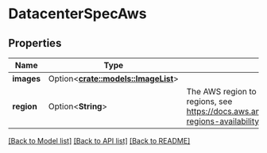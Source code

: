 # DatacenterSpecAws

## Properties

Name | Type | Description | Notes
------------ | ------------- | ------------- | -------------
**images** | Option<[**crate::models::ImageList**](ImageList.md)> |  | [optional]
**region** | Option<**String**> | The AWS region to use, e.g. \"us-east-1\". For a list of available regions, see https://docs.aws.amazon.com/AWSEC2/latest/UserGuide/using-regions-availability-zones.html | [optional]

[[Back to Model list]](../README.md#documentation-for-models) [[Back to API list]](../README.md#documentation-for-api-endpoints) [[Back to README]](../README.md)


